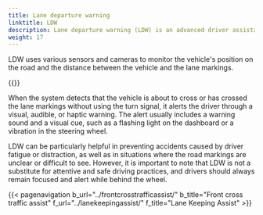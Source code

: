 ```yaml
---
title: Lane departure warning 
linktitle: LDW
description: Lane departure warning (LDW) is an advanced driver assistance system (ADAS) that helps drivers avoid unintentionally leaving their lane while driving. 
weight: 17
---
```

<!-- markdownlint-disable MD033 -->

LDW uses various sensors and cameras to monitor the vehicle's position on the road and the distance between the vehicle and the lane markings.

{{<evkxdisplayaddarticle />}}

When the system detects that the vehicle is about to cross or has crossed the lane markings without using the turn signal, it alerts the driver through a visual, audible, or haptic warning. The alert usually includes a warning sound and a visual cue, such as a flashing light on the dashboard or a vibration in the steering wheel.

LDW can be particularly helpful in preventing accidents caused by driver fatigue or distraction, as well as in situations where the road markings are unclear or difficult to see. However, it is important to note that LDW is not a substitute for attentive and safe driving practices, and drivers should always remain focused and alert while behind the wheel.

{{< pagenavigation b_url="../frontcrosstrafficassist/" b_title="Front cross traffic assist" f_url="../lanekeepingassist/" f_title="Lane Keeping Assist" >}}